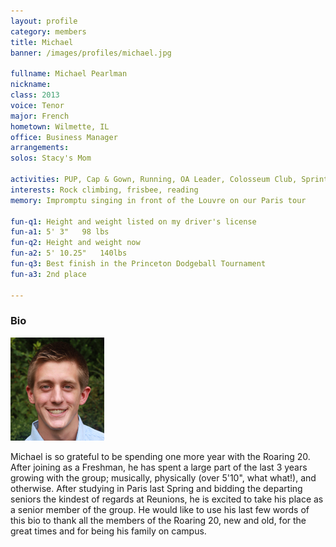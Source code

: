 ```yaml
---
layout: profile
category: members
title: Michael
banner: /images/profiles/michael.jpg

fullname: Michael Pearlman
nickname: 
class: 2013
voice: Tenor
major: French
hometown: Wilmette, IL
office: Business Manager
arrangements: 
solos: Stacy's Mom

activities: PUP, Cap & Gown, Running, OA Leader, Colosseum Club, Sprint Football
interests: Rock climbing, frisbee, reading
memory: Impromptu singing in front of the Louvre on our Paris tour

fun-q1: Height and weight listed on my driver's license
fun-a1: 5' 3"   98 lbs
fun-q2: Height and weight now
fun-a2: 5' 10.25"   140lbs
fun-q3: Best finish in the Princeton Dodgeball Tournament
fun-a3: 2nd place

---
```


### Bio

![Michael](/images/members/current/michael.jpg)

Michael is so grateful to be spending one more year with the Roaring 20.  After joining as a Freshman, he has spent a large part of the last 3 years growing with the group; musically, physically (over 5'10", what what!), and otherwise.  After studying in Paris last Spring and bidding the departing seniors the kindest of regards at Reunions, he is excited to take his place as a senior member of the group.  He would like to use his last few words of this bio to thank all the members of the Roaring 20, new and old, for the great times and for being his family on campus.
